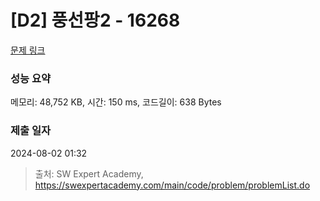 # [D2] 풍선팡2 - 16268 

[문제 링크](https://swexpertacademy.com/main/code/problem/problemDetail.do?contestProbId=AYYlGU56XOkDFARc) 

### 성능 요약

메모리: 48,752 KB, 시간: 150 ms, 코드길이: 638 Bytes

### 제출 일자

2024-08-02 01:32



> 출처: SW Expert Academy, https://swexpertacademy.com/main/code/problem/problemList.do